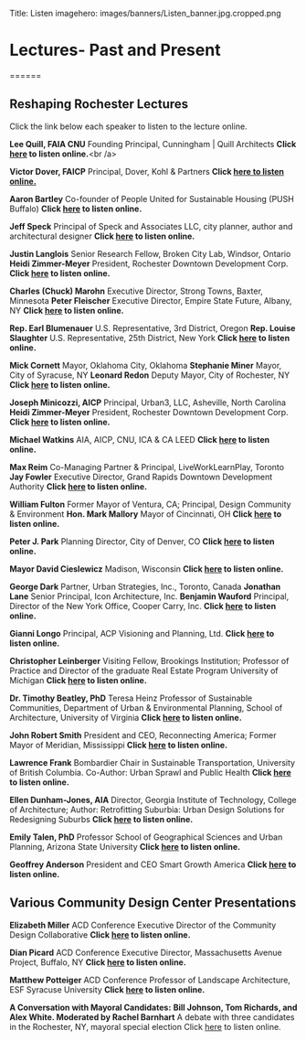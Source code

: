 Title: Listen
imagehero: images/banners/Listen_banner.jpg.cropped.png

# Lectures- Past and Present
======

## Reshaping Rochester Lectures
Click the link below each speaker to listen to the lecture online.

<b>Lee Quill, FAIA CNU</b>
Founding Principal, Cunningham | Quill Architects
<b>Click <a href="https://archive.org/details/LeeQuill-ReshapingRochester-Feb252015">
here</a> to listen online.</b><br /a>

<b>Victor Dover, FAICP</b>
Principal, Dover, Kohl & Partners 
<b>Click <a href="https://archive.org/details/VictorDover-StreetSmart-ReshapingRochester-Jan282015">
here to listen online.</a></b>

<b>Aaron Bartley</b>
Co-founder of People United for Sustainable Housing (PUSH Buffalo)
<b>Click <a href="https://archive.org/details/AaronBartleyPushBuffaloReshapingRochesterFebruary252014">
here</a> to listen online.</b>

<b>Jeff Speck</b>
Principal of Speck and Associates LLC, city planner, author and architectural designer
<b>Click <a href="https://archive.org/details/ReshapingRochesterJan212014walkableCitiesJeffSpeck">
here</a> to listen online.</b>

<b>Justin Langlois</b>
Senior Research Fellow, Broken City Lab, Windsor, Ontario 
<b>Heidi Zimmer-Meyer</b>
President, Rochester Downtown Development Corp.
<b>Click <a href="https://archive.org/details/ReshapingRochesterJan222013destinationDowntownWithHeidiZimmer-meyer">
here</a> to listen online.</b>

<b>Charles (Chuck) Marohn</b>
Executive Director, Strong Towns, Baxter, Minnesota 
<b>Peter Fleischer</b>
Executive Director, Empire State Future, Albany, NY
<b>Click <a href="https://archive.org/details/ReshapingRochesterMay142013regionalChoicesWithCharlesMarohnPeter">
here</a> to listen online.</b>

<b>Rep. Earl Blumenauer</b>
U.S. Representative, 3rd District, Oregon 
<b>Rep. Louise Slaughter</b>
U.S. Representative, 25th District, New York
<b>Click <a href="https://archive.org/details/transitTalksRepsBlumenauerAndSlaughter-ReshapingRochester-April29">
here</a> to listen online.</b>

<b>Mick Cornett</b>
Mayor, Oklahoma City, Oklahoma 
<b>Stephanie Miner</b>
Mayor, City of Syracuse, NY
<b>Leonard Redon</b>
Deputy Mayor, City of Rochester, NY
<b>Click <a href="https://archive.org/details/01ReshapingRochesterMar212013LeonardRedon">
here</a> to listen online.</b>

<b>Joseph Minicozzi, AICP</b>
Principal, Urban3, LLC, Asheville, North Carolina
<b>Heidi Zimmer-Meyer</b>
President, Rochester Downtown Development Corp.
<b>Click <a href="https://archive.org/details/ReshapingRochesterJan222013destinationDowntownWithHeidiZimmer-meyer">
here</a> to listen online.</b>

<b>Michael Watkins</b>
AIA, AICP, CNU, ICA & CA LEED
<b>Click <a href="https://archive.org/details/MichaelWatkins-downtownItsAboutPeopleNotProjectsReshaping">
here</a> to listen online.</b>

<b>Max Reim</b>
Co-Managing Partner & Principal, LiveWorkLearnPlay, Toronto
<b>Jay Fowler</b>
Executive Director, Grand Rapids Downtown Development Authority
<b>Click <a href="https://archive.org/details/ReshapingRochesterMar212012PublicprivatePartnersForSuccessWithMax">
here</a> to listen online. </b>

<b>William Fulton</b>
Former Mayor of Ventura, CA; Principal, Design Community & Environment
<b>Hon. Mark Mallory</b>
Mayor of Cincinnati, OH
<b>Click <a href="https://archive.org/details/ReshapingRochesterFeb272012WilliamFultonMarkMallorygettingIt">
here</a> to listen online.</b>

<b>Peter J. Park</b>
Planning Director, City of Denver, CO
<b>Click <a href="https://archive.org/details/ReshapingRochesterJan312012PeterJParkTransformationDontBeAfraid">
here</a> to listen online.</b> 

<b>Mayor David Cieslewicz</b>
Madison, Wisconsin
<b>Click <a href="https://archive.org/details/DavidCieslewicz-ReshapingRochesterApril262011">
here</a> to listen online.</b> 

<b>George Dark</b>
Partner, Urban Strategies, Inc., Toronto, Canada
<b>Jonathan Lane</b>
Senior Principal, Icon Architecture, Inc.
<b>Benjamin Wauford</b>
Principal, Director of the New York Office, Cooper Carry, Inc. 
<b>Click <a href="https://archive.org/details/TheThreePlannersRochesterNy-AnUnfinishedSymphonyMar232011">
here</a> to listen online.</b> 

<b>Gianni Longo</b>
Principal, ACP Visioning and Planning, Ltd.
<b>Click <a href="https://archive.org/details/GianniLongo-ReshapingRochesterFeb282011">
here</a> to listen online.</b> 

<b>Christopher Leinberger</b>
Visiting Fellow, Brookings Institution; Professor of Practice 
and Director of the graduate Real Estate Program University of Michigan
<b>Click <a href="https://archive.org/details/ChristopherLeinberger-ReshapingRochesterJan262011">
here</a> to listen online.</b> 

<b>Dr. Timothy Beatley, PhD</b>
Teresa Heinz Professor of Sustainable Communities, 
Department of Urban & Environmental Planning, School of Architecture, University of Virginia
<b>Click <a href="https://archive.org/details/Dr.TimothyBeatley-ReshapingRochesterOct282010">
here</a> to listen online.</b> 

<b>John Robert Smith</b>
President and CEO, Reconnecting America; Former Mayor of Meridian, Mississippi
<b>Click <a href="https://archive.org/details/JohnRobertSmith-ReshapingRochester">
here</a> to listen online.</b> 

<b>Lawrence Frank</b>
Bombardier Chair in Sustainable Transportation, University of British Columbia. 
Co-Author: Urban Sprawl and Public Health 
<b>Click <a href="https://archive.org/details/LawrenceFrank-ReshapingRochester">
here</a> to listen online.</b> 

<b>Ellen Dunham-Jones, AIA</b>
Director, Georgia Institute of Technology, College of Architecture; 
Author: Retrofitting Suburbia: Urban Design Solutions for Redesigning Suburbs
<b>Click <a href="https://archive.org/details/EllenDunham-jones-ReshapingRochester">
here</a> to listen online.</b> 

<b>Emily Talen, PhD</b>
Professor School of Geographical Sciences and Urban Planning, Arizona State University
<b>Click <a href="https://archive.org/details/EmilyTalen-ReshapingRochester">
here</a> to listen online.</b> 

<b>Geoffrey Anderson</b>
President and CEO Smart Growth America
<b>Click <a href="https://archive.org/details/ReshapingRochester-GeoffAnderson">
here</a> to listen online.</b> 


## Various Community Design Center Presentations

<b>Elizabeth Miller</b>
ACD Conference
Executive Director of the Community Design Collaborative
<b>Click <a href="https://archive.org/details/Acd-CommunityFoodSupplyenvironmentalJustice-Miller">
here</a> to listen online.</b> 

<b>Dian Picard</b>
ACD Conference 
Executive Director, Massachusetts Avenue Project, Buffalo, NY
<b>Click <a href="https://archive.org/details/Acd-CommunityFoodSupplyenvironmentalJustice-Picard">
here</a> to listen online.</b> 

<b>Matthew Potteiger</b>
ACD Conference 
Professor of Landscape Architecture, ESF Syracuse University
<b>Click <a href="https://archive.org/details/Acd-CommunityFoodSupplyenvironmentalJustice-Potteiger">
here</a> to listen online.</b> 

<b>A Conversation with Mayoral Candidates:</b>
<b>Bill Johnson, Tom Richards, and Alex White. Moderated by Rachel Barnhart</b>
A debate with three candidates in the Rochester, NY, mayoral special election
Click <a href="https://archive.org/details/ABlueprintForRochestersFutureConversationWithMayoralCandidates">
here</a> to listen online.</b> 
